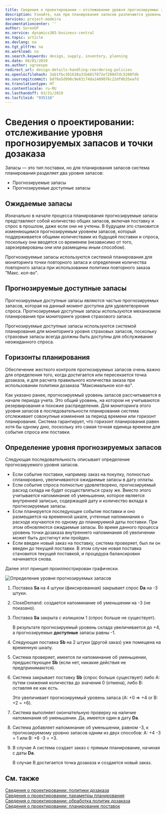 ```yaml
---
title: Сведения о проектировании — отслеживание уровня прогнозируемых запасов и точки дозаказа | Документы Майкрософт
description: Узнайте, как при планирование запасов различаются уровень прогнозируемых запасов и уровень прогнозируемых доступных запасов.
services: project-madeira
documentationcenter: ''
author: SorenGP
ms.service: dynamics365-business-central
ms.topic: article
ms.devlang: na
ms.tgt_pltfrm: na
ms.workload: na
ms.search.keywords: design, supply, inventory, planning
ms.date: 04/01/2019
ms.author: sgroespe
redirect_url: design-details-handling-reordering-policies
ms.openlocfilehash: 3ab1fbc381638a31b601f872e7280d7dc5200fdb
ms.sourcegitcommit: bd78a5d990c9e83174da1409076c22df8b35eafd
ms.translationtype: HT
ms.contentlocale: ru-RU
ms.lasthandoff: 03/31/2019
ms.locfileid: "935116"
---
```

# <a name="design-details-monitoring-the-projected-inventory-level-and-the-reorder-point"></a>Сведения о проектировании: отслеживание уровня прогнозируемых запасов и точки дозаказа
Запасы — это тип поставки, но для планирования запасов система планирования разделяет два уровня запасов:  

* Прогнозируемые запасы  
* Прогнозируемые доступные запасы  

## <a name="projected-inventory"></a>Ожидаемые запасы  
Изначально в начале процесса планирования прогнозируемые запасы представляют собой количество общих запасов, включая поставку и спрос в прошлом, даже если они не учтены. В будущем это становится изменяющимся прогнозируемым уровнем запасов, который поддерживается общими количествами из будущей поставки и спроса, поскольку они вводятся со временем (независимо от того, зарезервированы они или размещены иным способом).  

Прогнозируемые запасы используются системой планирования для мониторинга точки повторного запаса и определения количества повторного запаса при использовании политики повторного заказа "Макс. кол-во".  

## <a name="projected-available-inventory"></a>Прогнозируемые доступные запасы  
Прогнозируемые доступные запасы являются частью прогнозируемых запасов, которая на данный момент доступна для удовлетворения спроса. Прогнозируемые доступные запасы используются механизмом планирования при мониторинге уровня страхового запаса.  

Прогнозируемые доступные запасы используются системой планирования для мониторинга уровня страховых запасов, поскольку страховые запасы всегда должны быть доступны для обслуживания неожиданного спроса.  

## <a name="time-buckets"></a>Горизонты планирования  
Обеспечение жесткого контроля прогнозируемых запасов очень важно для определения того, когда достигается или пересекается точка дозаказа, и для расчета правильного количества заказа при использовании политики дозаказа "Максимальное кол-во".  

Как указано ранее, прогнозируемый уровень запасов рассчитывается в начале периода учета. Это общий уровень, на котором не учитываются резервирования и похожие распределения. Для мониторинга этого уровня запасов в последовательности планирования система отслеживает совокупные изменения за период времени или горизонт планирования. Система гарантирует, что горизонт планирования равен хотя бы одному дню, поскольку это самая точная единица времени для события спроса или поставки.  

## <a name="determining-the-projected-inventory-level"></a>Определение уровня прогнозируемых запасов  
Следующая последовательность описывает определение прогнозируемого уровня запасов.  

* Если событие поставки, например заказ на покупку, полностью спланировано, увеличиваются ожидаемые запасы в дату оплаты.  
* Если событие спроса полностью удовлетворено, прогнозируемый расход склада не будет осуществляться сразу же. Вместо этого учитывается напоминание об уменьшении, которое является внутренней записью, содержащей дату и количество вклада в прогнозируемые запасы.  
* Если планируется последующее событие поставки и оно размещается на временной шкале, учтенные напоминания о расходе изучаются по одному до планируемой даты поставки. При этом обновляются ожидаемые запасы. Во время данного процесса уровень точки дозаказа внутреннего напоминания об увеличении может быть достигнут или пройден.  
* Если введен новый заказ на поставку, система проверяет, был ли он введен до текущей поставки. В этом случае новая поставка становится текущей поставкой, и процедура балансировки начинается снова.  

Далее этот принцип проиллюстрирован графически.  

![Определение уровня прогнозируемых запасов](media/nav_app_supply_planning_2_projected_inventory.png "Определение уровня прогнозируемых запасов")  

1. Поставка **Sa** на 4 штуки (фиксированная) закрывает спрос **Da** на -3 штуки.  
2. CloseDemand: создается напоминание об уменьшении на -3 (не показано).  
3. Поставка **Sa** закрыта с излишком 1 (спрос больше не существует).  

     В результате прогнозируемый уровень склада увеличивается до +4, а прогнозируемые **доступные** запасы равны -1.  

4. Следующая поставка **Sb** на 2 штуки (другой заказ) уже помещена на временную шкалу.  
5. Система проверяет, имеется ли напоминание об уменьшении, предшествующее **Sb** (если нет, никакие действия не предпринимаются).  
6. Система закрывает поставку **Sb** (спрос больше существует) либо A: путем снижения количества до значения 0 (отмена), либо B: оставляя ее как есть.  

     Это увеличивает прогнозируемый уровень запаса (A: +0 => +4 or B: +2 = +6).  

7. Система выполняет окончательную проверку на наличие напоминания об уменьшении. Да, имеется один в дату **Da**.  
8. Система добавляет напоминание об уменьшении, равном -3, к прогнозируемому уровню запасов одним из двух способов: A: +4 -3 = 1 или B: +6 -3 = +3.  
9. В случае А система создает заказ с прямым планирование, начиная с даты **Da**.  

     В случае B достигается точка дозаказа и создается новый заказ.  

## <a name="see-also"></a>См. также  
[Сведения о проектировании: политики дозаказа](design-details-reordering-policies.md)   
[Сведения о проектировании: параметры планирования](design-details-planning-parameters.md)   
[Сведения о проектировании: обработка политик дозаказа](design-details-handling-reordering-policies.md)   
[Сведения о проектировании: планирование поставок](design-details-supply-planning.md)
